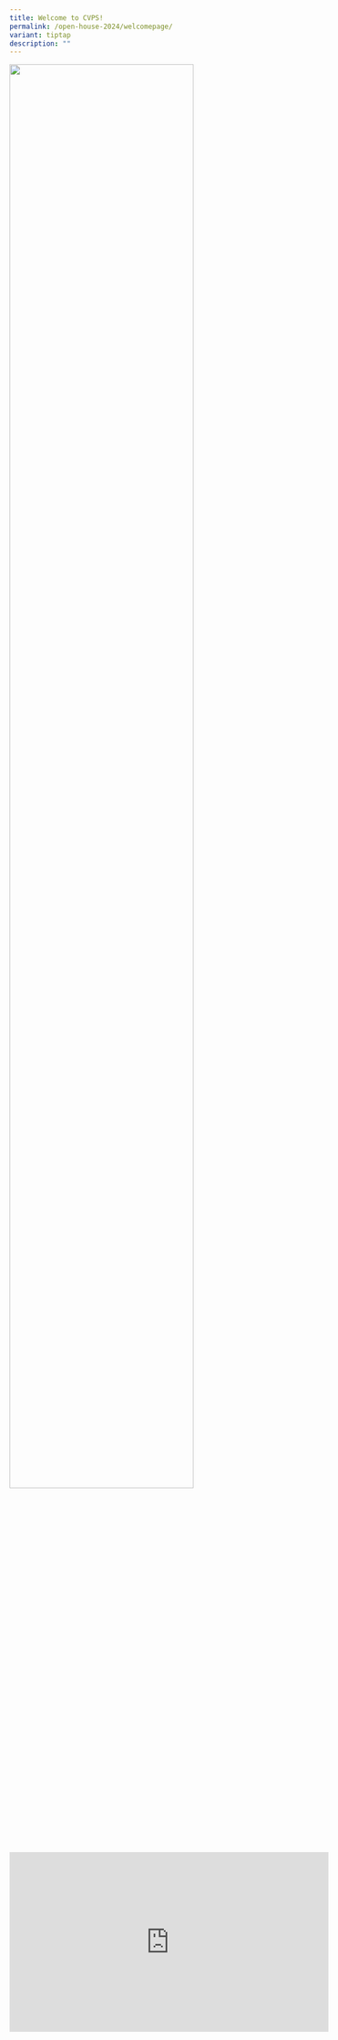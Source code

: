 ```yaml
---
title: Welcome to CVPS!
permalink: /open-house-2024/welcomepage/
variant: tiptap
description: ""
---
```

<div class="isomer-image-wrapper">
<img style="width: 80%;" height="auto" width="100%" alt="" src="/images/2024 Open House/Banner_2024.png">
</div>
<p></p>
<div class="iframe-wrapper">
<iframe height="315" width="560" allowfullscreen="true" frameborder="0" src="https://www.youtube.com/embed/KAPCUJRgji8?si=_L_6DOpq4LcHUcxM"></iframe>
</div>
<p></p>